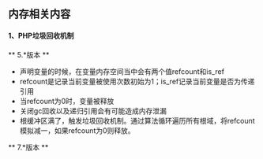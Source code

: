 ## 内存相关内容

#### 1、PHP垃圾回收机制

** 5.*版本 **

* 声明变量的时候，在变量内存空间当中会有两个值refcount和is_ref
* refcount是记录当前变量被使用次数初始为1；is_ref记录当前变量是否为传递引用
* 当refcount为0时，变量被释放
* 关闭gc回收以及递归引用会有可能造成内存泄漏
* 根缓冲区满了，触发垃圾回收机制。通过算法循环遍历所有根域，将refcount模拟减一，如果refcount为0则释放。

** 7.*版本 **